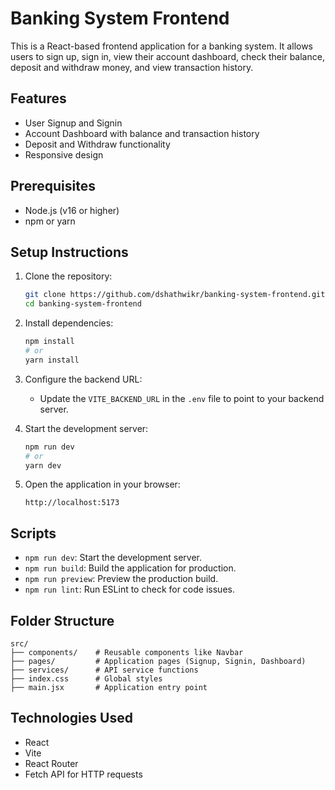 # Banking System Frontend

This is a React-based frontend application for a banking system. It allows users to sign up, sign in, view their account dashboard, check their balance, deposit and withdraw money, and view transaction history.

## Features

- User Signup and Signin
- Account Dashboard with balance and transaction history
- Deposit and Withdraw functionality
- Responsive design

## Prerequisites

- Node.js (v16 or higher)
- npm or yarn

## Setup Instructions

1. Clone the repository:
   ```bash
   git clone https://github.com/dshathwikr/banking-system-frontend.git
   cd banking-system-frontend
   ```

2. Install dependencies:
   ```bash
   npm install
   # or
   yarn install
   ```

3. Configure the backend URL:
   - Update the `VITE_BACKEND_URL` in the `.env` file to point to your backend server.

4. Start the development server:
   ```bash
   npm run dev
   # or
   yarn dev
   ```

5. Open the application in your browser:
   ```
   http://localhost:5173
   ```

## Scripts

- `npm run dev`: Start the development server.
- `npm run build`: Build the application for production.
- `npm run preview`: Preview the production build.
- `npm run lint`: Run ESLint to check for code issues.

## Folder Structure

```
src/
├── components/    # Reusable components like Navbar
├── pages/         # Application pages (Signup, Signin, Dashboard)
├── services/      # API service functions
├── index.css      # Global styles
├── main.jsx       # Application entry point
```

## Technologies Used

- React
- Vite
- React Router
- Fetch API for HTTP requests